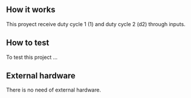 <!---

This file is used to generate your project datasheet. Please fill in the information below and delete any unused
sections.

You can also include images in this folder and reference them in the markdown. Each image must be less than
512 kb in size, and the combined size of all images must be less than 1 MB.
-->

## How it works

This proyect receive duty cycle 1 (1) and duty cycle 2 (d2) through inputs. 

## How to test

To test this project ...

## External hardware

There is no need of external hardware.
